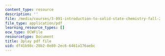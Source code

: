 ```yaml
---
content_type: resource
description: ''
file: /media/courses/3-091-introduction-to-solid-state-chemistry-fall-2018/df41b98c28b20e802ec66461a176aebc_pUp7jJcp8p4.pdf
file_type: application/pdf
learning_resource_types: []
ocw_type: OCWFile
resourcetype: Document
title: 3play pdf file
uid: df41b98c-28b2-0e80-2ec6-6461a176aebc
---
```

